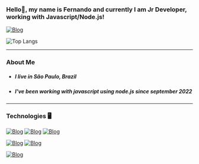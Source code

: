 ### Hello👋, my name is Fernando and currently I am Jr Developer, working with Javascript/Node.js!

[![Blog](https://img.shields.io/badge/LinkedIn-0077B5?style=for-the-badge&logo=linkedin&logoColor=white)](https://www.linkedin.com/in/fernando-vieira-goya-3609aa231/)

<!-- ![Vgoyex GitHub stats](https://github-readme-stats.vercel.app/api?username=vgoyex&show_icons=true&theme=tokyonight)  -->

![Top Langs](https://github-readme-stats.vercel.app/api/top-langs/?username=vgoyex&layout=compact&theme=tokyonight)

<hr>

### About Me
<div>
    <ul>
        <li><h5>I live in São Paulo, Brazil</h5></li>
        <li><h5>I've been working with javascript using node.js since september 2022</h5></li>
    </ul>
    
</div>

<hr>

### Technologies 🖥️
[![Blog](https://img.shields.io/badge/Java-ED8B00?style=for-the-badge&logo=openjdk&logoColor=white)]() [![Blog](https://img.shields.io/badge/JavaScript-F7DF1E?style=for-the-badge&logo=javascript&logoColor=black)]() [![Blog](https://img.shields.io/badge/Node.js-43853D?style=for-the-badge&logo=node.js&logoColor=white)]() 

[![Blog](https://img.shields.io/badge/MongoDB-4EA94B?style=for-the-badge&logo=mongodb&logoColor=white)]() [![Blog](https://img.shields.io/badge/MySQL-005C84?style=for-the-badge&logo=mysql&logoColor=white)]()

[![Blog](https://img.shields.io/badge/GIT-E44C30?style=for-the-badge&logo=git&logoColor=white)]()
